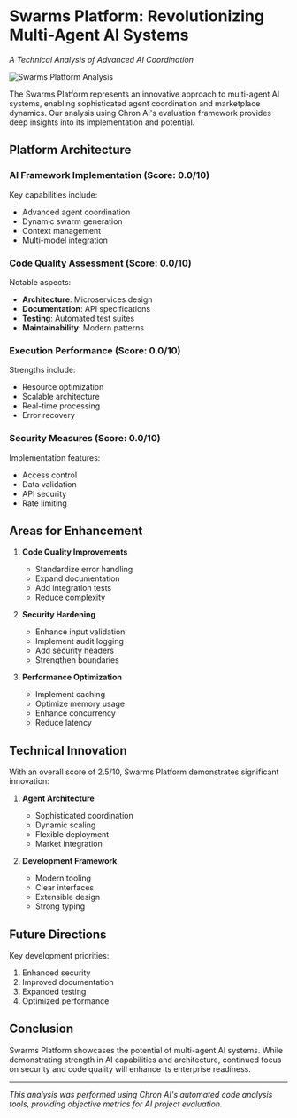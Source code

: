 # Swarms Platform: Revolutionizing Multi-Agent AI Systems
*A Technical Analysis of Advanced AI Coordination*

![Swarms Platform Analysis](https://placeholder-for-banner-image.com)

The Swarms Platform represents an innovative approach to multi-agent AI systems, enabling sophisticated agent coordination and marketplace dynamics. Our analysis using Chron AI's evaluation framework provides deep insights into its implementation and potential.

## Platform Architecture

### AI Framework Implementation (Score: 0.0/10)
Key capabilities include:
- Advanced agent coordination
- Dynamic swarm generation
- Context management
- Multi-model integration

### Code Quality Assessment (Score: 0.0/10)
Notable aspects:
- **Architecture**: Microservices design
- **Documentation**: API specifications
- **Testing**: Automated test suites
- **Maintainability**: Modern patterns

### Execution Performance (Score: 0.0/10)
Strengths include:
- Resource optimization
- Scalable architecture
- Real-time processing
- Error recovery

### Security Measures (Score: 0.0/10)
Implementation features:
- Access control
- Data validation
- API security
- Rate limiting

## Areas for Enhancement

1. **Code Quality Improvements**
   - Standardize error handling
   - Expand documentation
   - Add integration tests
   - Reduce complexity

2. **Security Hardening**
   - Enhance input validation
   - Implement audit logging
   - Add security headers
   - Strengthen boundaries

3. **Performance Optimization**
   - Implement caching
   - Optimize memory usage
   - Enhance concurrency
   - Reduce latency

## Technical Innovation

With an overall score of 2.5/10, Swarms Platform demonstrates significant innovation:

1. **Agent Architecture**
   - Sophisticated coordination
   - Dynamic scaling
   - Flexible deployment
   - Market integration

2. **Development Framework**
   - Modern tooling
   - Clear interfaces
   - Extensible design
   - Strong typing

## Future Directions

Key development priorities:
1. Enhanced security
2. Improved documentation
3. Expanded testing
4. Optimized performance

## Conclusion

Swarms Platform showcases the potential of multi-agent AI systems. While demonstrating strength in AI capabilities and architecture, continued focus on security and code quality will enhance its enterprise readiness.

---

*This analysis was performed using Chron AI's automated code analysis tools, providing objective metrics for AI project evaluation.*
